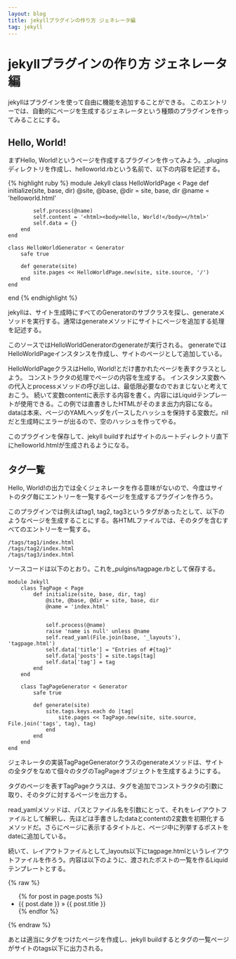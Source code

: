 ```yaml
---
layout: blog
title: jekyllプラグインの作り方 ジェネレータ編
tag: jekyll
---
```


# jekyllプラグインの作り方 ジェネレータ編

jekyllはプラグインを使って自由に機能を追加することができる。
このエントリーでは、自動的にページを生成するジェネレータという種類のプラグインを作ってみることにする。

## Hello, World!

まずHello, World!というページを作成するプラグインを作ってみよう。_pluginsディレクトリを作成し、helloworld.rbという名前で、以下の内容を記述する。

{% highlight ruby %}
module Jekyll
	class HelloWorldPage < Page
		def initialize(site, base, dir)
			@site, @base, @dir = site, base, dir
			@name = 'helloworld.html'

			self.process(@name)
			self.content = '<html><body>Hello, World!</body></html>'
			self.data = {}
		end
	end

	class HelloWorldGenerator < Generator
		safe true

		def generate(site)
			site.pages << HelloWorldPage.new(site, site.source, '/')
		end
	end
end
{% endhighlight %}

jekyllは、サイト生成時にすべてのGeneratorのサブクラスを探し、generateメソッドを実行する。通常はgenerateメソッドにサイトにページを追加する処理を記述する。

このソースではHelloWorldGeneratorのgenerateが実行される。
generateではHelloWorldPageインスタンスを作成し、サイトのページとして追加している。

HelloWorldPageクラスはHello, World!とだけ書かれたページを表すクラスとしよう。
コンストラクタの処理でページの内容を生成する。
インスタンス変数への代入とprocessメソッドの呼び出しは、最低限必要なのでおまじないと考えておこう。
続いて変数contentに表示する内容を書く。内容にはLiquidテンプレートが使用できる。この例では直書きしたHTMLがそのまま出力内容になる。
dataは本来、ページのYAMLヘッダをパースしたハッシュを保持する変数だ。nilだと生成時にエラーが出るので、空のハッシュを作ってやる。

このプラグインを保存して、jekyll buildすればサイトのルートディレクトリ直下にhelloworld.htmlが生成されるようになる。

## タグ一覧

Hello, World!の出力では全くジェネレータを作る意味がないので、今度はサイトのタグ毎にエントリーを一覧するページを生成するプラグインを作ろう。

このプラグインでは例えばtag1, tag2, tag3というタグがあったとして、以下のようなページを生成することにする。各HTMLファイルでは、そのタグを含むすべてのエントリーを一覧する。

    /tags/tag1/index.html
    /tags/tag2/index.html
    /tags/tag3/index.html

ソースコードは以下のとおり。これを_pulgins/tagpage.rbとして保存する。

    module Jekyll
    	class TagPage < Page
    		def initialize(site, base, dir, tag)
    			@site, @base, @dir = site, base, dir
    			@name = 'index.html'
    
    
    			self.process(@name)
    			raise 'name is null' unless @name
    			self.read_yaml(File.join(base, '_layouts'), 'tagpage.html')
    			self.data['title'] = "Entries of #{tag}"
    			self.data['posts'] = site.tags[tag]
    			self.data['tag'] = tag
    		end
    	end
    
    	class TagPageGenerator < Generator
    		safe true
    
    		def generate(site)
    			site.tags.keys.each do |tag|
    				site.pages << TagPage.new(site, site.source, File.join('tags', tag), tag)
    			end
    		end
    	end
    end

ジェネレータの実装TagPageGeneratorクラスのgenerateメソッドは、サイトの全タグをなめて個々のタグのTagPageオブジェクトを生成するようにする。

タグのページを表すTagPageクラスは、タグを追加でコンストラクタの引数に取り、そのタグに対するページを出力する。

read_yamlメソッドは、パスとファイル名を引数にとって、それをレイアウトファイルとして解釈し、先ほどは手書きしたdataとcontentの2変数を初期化するメソッドだ。さらにページに表示するタイトルと、ページ中に列挙するポストをdateに追加している。

続いて、レイアウトファイルとして_layouts以下にtagpage.htmlというレイアウトファイルを作ろう。内容は以下のように、渡されたポストの一覧を作るLiquidテンプレートとする。

{% raw %}
    <html>
    <title>\{\{ page.title \}\}</title>
    <body>
    <ul>
    {% for post in page.posts %}
    <li>{{ post.date }} &raquo; {{ post.title }}</li>
    {% endfor %}
    </ul>
    </body>
    </html>
{% endraw %}

あとは適当にタグをつけたページを作成し、jekyll buildするとタグの一覧ページがサイトのtags以下に出力される。
